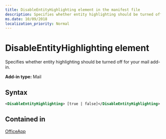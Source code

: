```yaml
---
title: DisableEntityHighlighting element in the manifest file
description: Specifies whether entity highlighting should be turned off for your mail add-in.
ms.date: 10/09/2018
localization_priority: Normal
---
```


# DisableEntityHighlighting element

Specifies whether entity highlighting should be turned off for your mail add-in.

**Add-in type:** Mail

## Syntax

```XML
<DisableEntityHighlighting> [true | false]</DisableEntityHighlighting>
```

## Contained in

[OfficeApp](officeapp.md)

